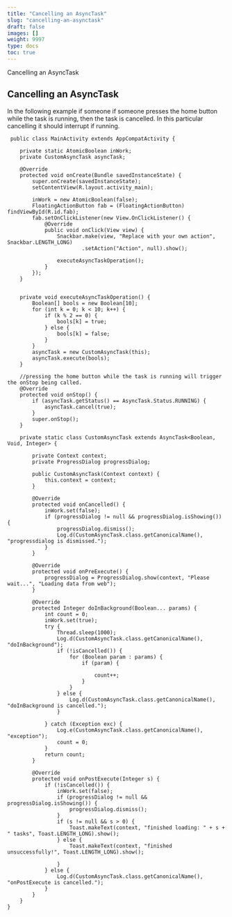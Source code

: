 ```yaml
---
title: "Cancelling an AsyncTask"
slug: "cancelling-an-asynctask"
draft: false
images: []
weight: 9997
type: docs
toc: true
---
```


Cancelling an AsyncTask

## Cancelling an AsyncTask
   In the following example if someone if someone presses the home button while the task is running, then the task is cancelled. In this particular cancelling it should interrupt if running. 
    
     public class MainActivity extends AppCompatActivity {
        
        private static AtomicBoolean inWork;
        private CustomAsyncTask asyncTask;
        
        @Override
        protected void onCreate(Bundle savedInstanceState) {
            super.onCreate(savedInstanceState);
            setContentView(R.layout.activity_main);
            
            inWork = new AtomicBoolean(false);
            FloatingActionButton fab = (FloatingActionButton) findViewById(R.id.fab);
            fab.setOnClickListener(new View.OnClickListener() {
                @Override
                public void onClick(View view) {
                    Snackbar.make(view, "Replace with your own action", Snackbar.LENGTH_LONG)
                            .setAction("Action", null).show();
        
                    executeAsyncTaskOperation();
                }
            });
        }
        
        
        private void executeAsyncTaskOperation() {
            Boolean[] bools = new Boolean[10];
            for (int k = 0; k < 10; k++) {
                if (k % 2 == 0) {
                    bools[k] = true;
                } else {
                    bools[k] = false;
                }
            }
            asyncTask = new CustomAsyncTask(this);
            asyncTask.execute(bools);
        }
        
        //pressing the home button while the task is running will trigger the onStop being called.
        @Override
        protected void onStop() {
            if (asyncTask.getStatus() == AsyncTask.Status.RUNNING) {
                asyncTask.cancel(true);
            }
            super.onStop();
        }
        
        private static class CustomAsyncTask extends AsyncTask<Boolean, Void, Integer> {
        
            private Context context;
            private ProgressDialog progressDialog;
        
            public CustomAsyncTask(Context context) {
                this.context = context;
            }
        
            @Override
            protected void onCancelled() {
                inWork.set(false);
                if (progressDialog != null && progressDialog.isShowing()) {
                    progressDialog.dismiss();
                    Log.d(CustomAsyncTask.class.getCanonicalName(), "progressdialog is dismissed.");
                }
            }
        
            @Override
            protected void onPreExecute() {
                progressDialog = ProgressDialog.show(context, "Please wait...", "Loading data from web");
            }
        
            @Override
            protected Integer doInBackground(Boolean... params) {
                int count = 0;
                inWork.set(true);
                try {
                    Thread.sleep(1000);
                    Log.d(CustomAsyncTask.class.getCanonicalName(), "doInBackground");
                    if (!isCancelled()) {
                        for (Boolean param : params) {
                            if (param) {
        
                                count++;
                            }
                        }
                    } else {
                        Log.d(CustomAsyncTask.class.getCanonicalName(), "doInBackground is cancelled.");
                    }
        
                } catch (Exception exc) {
                    Log.e(CustomAsyncTask.class.getCanonicalName(), "exception");
                    count = 0;
                }
                return count;
            }
        
            @Override
            protected void onPostExecute(Integer s) {
                if (!isCancelled()) {
                    inWork.set(false);
                    if (progressDialog != null && progressDialog.isShowing()) {
                        progressDialog.dismiss();
                    }
                    if (s != null && s > 0) {
                        Toast.makeText(context, "finished loading: " + s + " tasks", Toast.LENGTH_LONG).show();
                    } else {
                        Toast.makeText(context, "finished unsuccessfully!", Toast.LENGTH_LONG).show();
        
                    }
                } else {
                    Log.d(CustomAsyncTask.class.getCanonicalName(), "onPostExecute is cancelled.");
                }
            }
        }
    }




